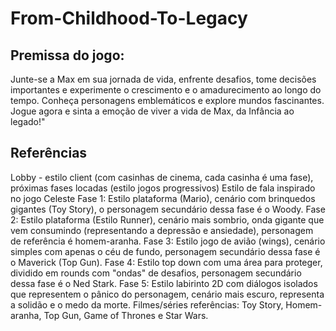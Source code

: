 # From-Childhood-To-Legacy
## Premissa do jogo: 
Junte-se a Max em sua jornada de vida, enfrente desafios, tome decisões importantes e experimente o crescimento e o amadurecimento ao longo do tempo. Conheça personagens emblemáticos e explore mundos fascinantes. Jogue agora e sinta a emoção de viver a vida de Max, da Infância ao legado!"

## Referências
Lobby - estilo client (com casinhas de cinema, cada casinha é uma fase), próximas fases locadas (estilo jogos progressivos)
Estilo de fala inspirado no jogo Celeste
Fase 1: Estilo plataforma (Mario), cenário com brinquedos gigantes (Toy Story), o personagem secundário dessa fase é o Woody. 
Fase 2: Estilo plataforma (Estilo Runner), cenário mais sombrio, onda gigante que vem consumindo (representando a depressão e ansiedade), personagem de referência é homem-aranha. 
Fase 3: Estilo jogo de avião (wings), cenário simples com apenas o céu de fundo, personagem secundário dessa fase é o Maverick (Top Gun). 
Fase 4: Estilo top down com uma área para proteger, dividido em rounds com "ondas" de desafios, personagem secundário dessa fase é o Ned Stark. 
Fase 5: Estilo labirinto 2D com diálogos isolados que representem o pânico do personagem, cenário mais escuro, representa a solidão e o medo da morte. 
Filmes/séries referências: Toy Story, Homem-aranha, Top Gun, Game of Thrones e Star Wars.

